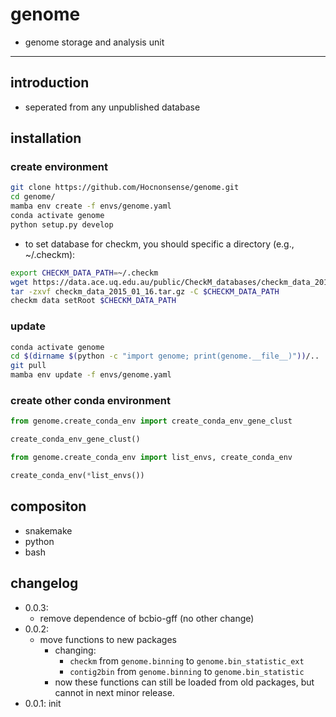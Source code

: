 <!--
 * @Date: 2022-10-10 15:01:33
 * @LastEditors: Hwrn hwrn.aou@sjtu.edu.cn
 * @LastEditTime: 2023-06-29 14:57:31
 * @FilePath: /genome/README.md
 * @Description:
-->
genome
===

- genome storage and analysis unit

---
## introduction
- seperated from any unpublished database

## installation
### create environment
```bash
git clone https://github.com/Hocnonsense/genome.git
cd genome/
mamba env create -f envs/genome.yaml
conda activate genome
python setup.py develop
```

- to set database for checkm, you should specific a directory (e.g., ~/.checkm):

```bash
export CHECKM_DATA_PATH=~/.checkm
wget https://data.ace.uq.edu.au/public/CheckM_databases/checkm_data_2015_01_16.tar.gz
tar -zxvf checkm_data_2015_01_16.tar.gz -C $CHECKM_DATA_PATH
checkm data setRoot $CHECKM_DATA_PATH
```

### update
```bash
conda activate genome
cd $(dirname $(python -c "import genome; print(genome.__file__)"))/..
git pull
mamba env update -f envs/genome.yaml
```

### create other conda environment
```python
from genome.create_conda_env import create_conda_env_gene_clust

create_conda_env_gene_clust()

from genome.create_conda_env import list_envs, create_conda_env

create_conda_env(*list_envs())
```

## compositon
- snakemake
- python
- bash


## changelog
- 0.0.3:
    - remove dependence of bcbio-gff (no other change)
- 0.0.2:
    - move functions to new packages
        - changing:
            - `checkm` from `genome.binning` to `genome.bin_statistic_ext`
            - `contig2bin` from `genome.binning` to `genome.bin_statistic`
        - now these functions can still be loaded from old packages, but cannot in next minor release.
- 0.0.1: init
